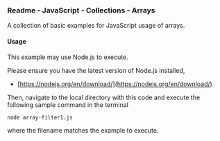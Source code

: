 ### Readme - JavaScript - Collections - Arrays

A collection of basic examples for JavaScript usage of arrays.

#### Usage

This example may use Node.js to execute.

Please ensure you have the latest version of Node.js installed, 

* [https://nodejs.org/en/download/](https://nodejs.org/en/download/)

Then, navigate to the local directory with this code and execute the following sample command in the terminal

```
node array-filter1.js
```

where the filename matches the example to execute.
